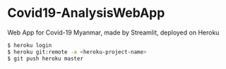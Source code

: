 # Covid19-AnalysisWebApp
Web App for Covid-19 Myanmar, made by Streamlit, deployed on Heroku

```bash
$ heroku login
$ heroku git:remote -a <heroku-project-name>
$ git push heroku master
```
